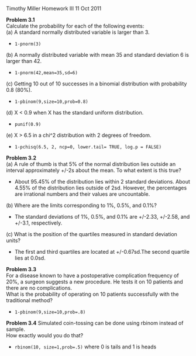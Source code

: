 Timothy Miller
Homework III
11 Oct 2011

**Problem 3.1**  
Calculate the probability for each of the following events:  
(a) A standard normally distributed variable is larger than 3.
- ```1-pnorm(3)```

(b) A normally distributed variable with mean 35 and standard deviation 6 is larger than 42.
- ```1-pnorm(42,mean=35,sd=6)```
 
(c) Getting 10 out of 10 successes in a binomial distribution with probability 0.8 (80%).
- ```1-pbinom(9,size=10,prob=0.8)```

(d) X < 0.9 when X has the standard uniform distribution.
- ```punif(0.9)```

(e) X > 6.5 in a chi^2 distribution with 2 degrees of freedom.
- ```1-pchisq(6.5, 2, ncp=0, lower.tail= TRUE, log.p = FALSE)```

**Problem 3.2**  
(a) A rule of thumb is that 5% of the normal distribution lies outside an
interval approximately +/-2s about the mean. To what extent is this true?  
- About 95.45% of the distribution lies within 2 standard deviations. About 4.55% of the distribution
lies outside of 2sd. However, the percentages are irrational numbers and their values are uncountable.

(b) Where are the limits corresponding to 1%, 0.5%, and 0.1%?
- The standard deviations of 1%, 0.5%, and 0.1% are +/-2.33, +/-2.58, and +/-3.1, respectively. 

(c) What is the position of the quartiles measured in standard deviation units?  
- The first and third quartiles are located at +/-0.67sd.The second quartile lies at 0.0sd. 

**Problem 3.3**  
For a disease known to have a postoperative complication frequency of 20%,
a surgeon suggests a new procedure. He tests it on 10 patients and there are no complications.  
What is the probability of operating on 10 patients successfully with the traditional method?
- ```1-pbinom(9,size=10,prob=.8)```

**Problem 3.4**
Simulated coin-tossing can be done using rbinom instead of sample.  
How exactly would you do that?
- ```rbinom(10, size=1,prob=.5)``` where 0 is tails and 1 is heads
